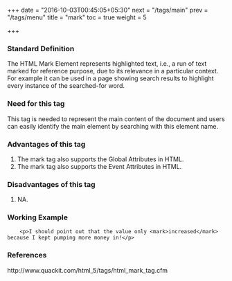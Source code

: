 +++
date = "2016-10-03T00:45:05+05:30"
next = "/tags/main"
prev = "/tags/menu"
title = "mark"
toc = true
weight = 5

+++

<h3>Standard Definition</h3>
The HTML Mark Element represents highlighted text, i.e., a run of text marked for reference purpose, due to its relevance in a particular context. For example it can be used in a page showing search results to highlight every instance of the searched-for word.

<h3>Need for this tag</h3>
This tag is needed to represent the main content of the document and users can easily identify the main element by searching with this element name.

<h3>Advantages of this tag</h3>
<ol>
  <li>The mark tag also supports the Global Attributes in HTML.</li>
  <li>The mark tag also supports the Event Attributes in HTML.</li>
</ol>

<h3>Disadvantages of this tag</h3>
<ol>
  <li>NA.</li>
</ol>


<h3>Working Example</h3>

	  	<p>I should point out that the value only <mark>increased</mark> because I kept pumping more money in!</p>

<h3>References</h3>
http://www.quackit.com/html_5/tags/html_mark_tag.cfm
